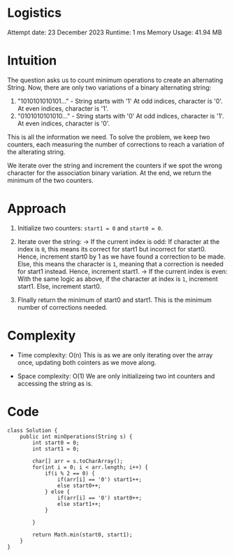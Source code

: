 # Logistics
Attempt date: 23 December 2023
Runtime: 1 ms
Memory Usage: 41.94 MB

# Intuition
The question asks us to count minimum operations to create an alternating String. Now, there are only two variations of a binary alternating string:

1. "1010101010101..." - String starts with '1'
    At odd indices, character is '0'.
    At even indices, character is '1'.
2. "0101010101010..." - String starts with '0'
    At odd indices, character is '1'.
    At even indices, character is '0'.

This is all the information we need. To solve the problem, we keep two counters, each measuring the number of corrections to reach a variation of the alterating string.

We iterate over the string and increment the counters if we spot the wrong character for the association binary variation. At the end, we return the minimum of the two counters.
<!-- Describe your first thoughts on how to solve this problem. -->

# Approach
<!-- Describe your approach to solving the problem. -->
1. Initialize two counters: `start1 = 0` and `start0 = 0`.
2. Iterate over the string:
-> If the current index is odd:
If character at the index is `0`, this means its correct for start1 but incorrect for start0. Hence, increment start0 by 1 as we have found a correction to be made. 
Else, this means the character is `1`, meaning that a correction is needed for start1 instead. Hence, increment start1.
-> If the current index is even:
With the same logic as above, if the character at index is `1`, increment start1. Else, increment start0.


3. FInally return the minimum of start0 and start1. This is the minimum number of corrections needed. 

# Complexity
- Time complexity: O(n)
This is as we are only iterating over the array once, updating both cointers as we move along.
<!-- Add your time complexity here, e.g. $$O(n)$$ -->


- Space complexity: O(1)
We are only initializeing two int counters and accessing the string as is.
<!-- Add your space complexity here, e.g. $$O(n)$$ -->

# Code
```
class Solution {
    public int minOperations(String s) {
        int start0 = 0;
        int start1 = 0;

        char[] arr = s.toCharArray();
        for(int i = 0; i < arr.length; i++) {
            if(i % 2 == 0) {
                if(arr[i] == '0') start1++;
                else start0++;
            } else {
                if(arr[i] == '0') start0++;
                else start1++;
            } 

        }

        return Math.min(start0, start1);
    }
}
```